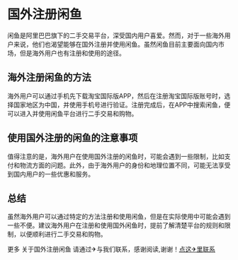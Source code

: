 # 国外注册闲鱼

闲鱼是阿里巴巴旗下的二手交易平台，深受国内用户喜爱。然而，对于一些海外用户来说，他们也渴望能够在国外注册并使用闲鱼。虽然闲鱼目前主要面向国内市场，但是海外用户也有注册和使用的途径。

## 海外注册闲鱼的方法

海外用户可以通过手机先下载淘宝国际版APP，然后在注册淘宝国际版账号时，选择国家地区为中国，并使用手机号进行验证。注册完成后，在APP中搜索闲鱼，便可以进入并使用闲鱼平台进行二手交易和购物。

## 使用国外注册的闲鱼的注意事项

值得注意的是，海外用户在使用国外注册的闲鱼时，可能会遇到一些限制，比如支付和物流方面的问题。此外，由于海外用户的身份和地理位置不同，可能无法享受到国内用户的一些优惠和服务。

## 总结

虽然海外用户可以通过特定的方法注册和使用闲鱼，但是在实际使用中可能会遇到一些不便。建议海外用户在注册和使用国外闲鱼时，提前了解清楚平台的规则和限制，以便顺利进行二手交易和购物。

更多 关于国外注册闲鱼 请通过✈与我们联系，感谢阅读,谢谢！[点这✈里联系](https://lm.k02.cc)